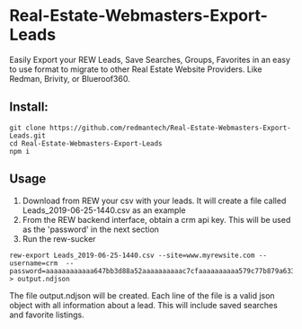 Real-Estate-Webmasters-Export-Leads
===========

Easily Export your REW Leads, Save Searches, Groups, Favorites in an easy to use format to migrate to other Real Estate Website Providers. Like Redman, Brivity, or Blueroof360.


Install:
--------

    git clone https://github.com/redmantech/Real-Estate-Webmasters-Export-Leads.git
    cd Real-Estate-Webmasters-Export-Leads
    npm i

Usage
-----

  1. Download from REW your csv with your leads. It will create a file called Leads_2019-06-25-1440.csv as an example
  2. From the REW backend interface, obtain a crm api key. This will be used as the 'password' in the next section
  3. Run the rew-sucker


    rew-export Leads_2019-06-25-1440.csv --site=www.myrewsite.com --username=crm  --password=aaaaaaaaaaaa647bb3d88a52aaaaaaaaaac7cfaaaaaaaaaa579c77b879a633baa > output.ndjson

The file output.ndjson will be created. Each line of the file is a valid json object with all information about a lead. This will include saved searches and favorite listings.
